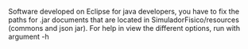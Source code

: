 Software developed on Eclipse for java developers, you have to fix the paths for .jar documents that are located in SimuladorFisico/resources (commons and json jar).
For help in view the different options, run with argument -h
